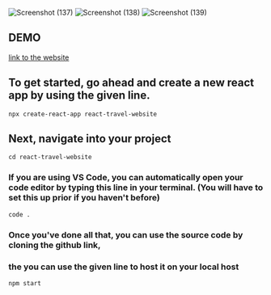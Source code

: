 ![Screenshot (137)](https://user-images.githubusercontent.com/122467476/219723228-cc9eecc5-55f3-4d35-9a5d-454bad4989e5.png)
![Screenshot (138)](https://user-images.githubusercontent.com/122467476/219724263-e4fd3619-8d38-476f-99f8-5c05854e31db.png)
![Screenshot (139)](https://user-images.githubusercontent.com/122467476/219724339-a813fadb-6637-4d18-be3e-aeb9abcce368.png)


## DEMO

[link to the website](https://wanderlust-way.netlify.app/)

## To get started, go ahead and create a new react app by using the given line.

```npx create-react-app react-travel-website```

## Next, navigate into your project

```cd react-travel-website```

### If you are using VS Code, you can automatically open your code editor by typing this line in your terminal. (You will have to set this up prior if you haven't before)

```code .```

### Once you've done all that, you can use the source code by cloning the github link,
### the you can use the given line to host it on your local host

```npm start```
